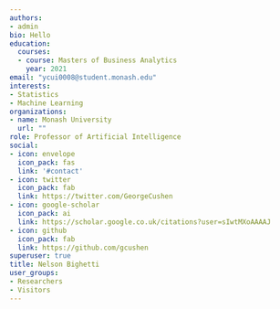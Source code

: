 ```yaml
---
authors:
- admin
bio: Hello
education:
  courses:
  - course: Masters of Business Analytics
    year: 2021
email: "ycui0008@student.monash.edu"
interests:
- Statistics
- Machine Learning
organizations:
- name: Monash University
  url: ""
role: Professor of Artificial Intelligence
social:
- icon: envelope
  icon_pack: fas
  link: '#contact'
- icon: twitter
  icon_pack: fab
  link: https://twitter.com/GeorgeCushen
- icon: google-scholar
  icon_pack: ai
  link: https://scholar.google.co.uk/citations?user=sIwtMXoAAAAJ
- icon: github
  icon_pack: fab
  link: https://github.com/gcushen
superuser: true
title: Nelson Bighetti
user_groups:
- Researchers
- Visitors
---
```



